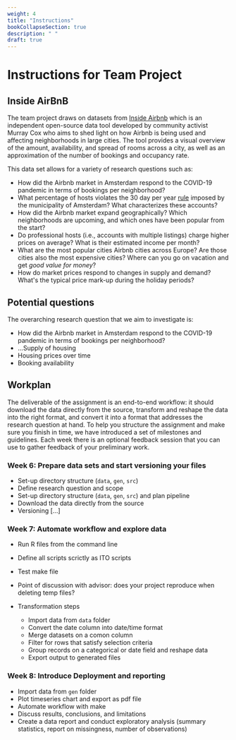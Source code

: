 ```yaml
---
weight: 4
title: "Instructions"
bookCollapseSection: true
description: " "
draft: true
---
```


<!-- @Roy: work on this in a "hidden" state; it should be the instructions that we make available eventually to students-->

# Instructions for Team Project

## Inside AirBnB

The team project draws on datasets from [Inside Airbnb](http://insideairbnb.com/amsterdam/) which is an independent open-source data tool developed by community activist Murray Cox who aims to shed light on how Airbnb is being used and affecting neighborhoods in large cities. The tool provides a visual overview of the amount, availability, and spread of rooms across a city, as well as an approximation of the number of bookings and occupancy rate.

This data set allows for a variety of research questions such as:
- How did the Airbnb market in Amsterdam respond to the COVID-19 pandemic in terms of bookings per neighborhood?
- What percentage of hosts violates the 30 day per year [rule](https://www.airbnb.com/help/article/860/amsterdam) imposed by the municipality of Amsterdam? What characterizes these accounts?
- How did the Airbnb market expand geographically? Which neighborhoods are upcoming, and which ones have been popular from the start?
- Do professional hosts (i.e., accounts with multiple listings) charge higher prices on average? What is their estimated income per month?
- What are the most popular cities Airbnb cities across Europe? Are those cities also the most expensive cities? Where can you go on vacation and get *good value for money*?
- How do market prices respond to changes in supply and demand? What's the typical price mark-up during the holiday periods?

<!--
You can [view](XXX) the report over here and dowload the project directory (including all R files) from [here](XXX). In the report, 3 sections can be distinguished: X, Y, and Z of which we'll mention the contents below. -->

## Potential questions

The overarching research question that we aim to investigate is:
<!--@ roy: more Qs?-->

- How did the Airbnb market in Amsterdam respond to the COVID-19 pandemic in terms of bookings per neighborhood?
- ...Supply of housing
- Housing prices over time
- Booking availability

## Workplan

The deliverable of the assignment is an end-to-end workflow: it should download the data directly from the source, transform and reshape the data into the right format, and convert it into a format that addresses the research question at hand. To help you structure the assignment and make sure you finish in time, we have introduced a set of milestones and guidelines. Each week there is an optional feedback session that you can use to gather feedback of your preliminary work.

### Week 6: Prepare data sets and start versioning your files
- Set-up directory structure (`data`, `gen`, `src`)
- Define research question and scope
- Set-up directory structure (`data`, `gen`, `src`) and plan pipeline
- Download the data directly from the source
- Versioning [...]

### Week 7: Automate workflow and explore data
- Run R files from the command line
- Define all scripts scrictly as ITO scripts
- Test make file
- Point of discussion with advisor: does your project reproduce when deleting temp files?

- Transformation steps
  - Import data from `data` folder
  - Convert the date column into date/time format
  - Merge datasets on a comon column
  - Filter for rows that satisfy selection criteria
  - Group records on a categorical or date field and reshape data
  - Export output to generated files


### Week 8: Introduce Deployment and reporting
- Import data from `gen` folder
- Plot timeseries chart and export as pdf file
- Automate workflow with make
- Discuss results, conclusions, and limitations
- Create a data report and conduct exploratory analysis (summary statistics, report on missingness, number of observations)




<!-- workflow tutorial image and output files have not been added to the master branch because of file size -->

<!-- You can [view](XXX) the report over here and dowload the project directory (including all R files) from [here](XXX). In the report, 3 sections can be distinguished: Input, Transformation, and Output of which we'll mention the contents below.
 -->
